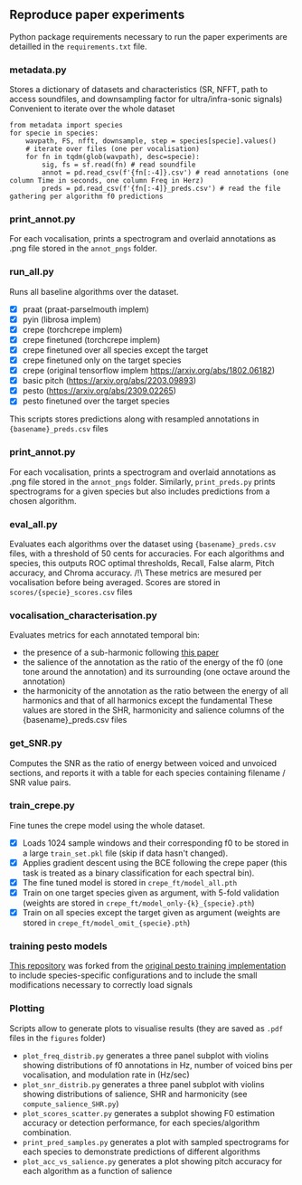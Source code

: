 ## Reproduce paper experiments

Python package requirements necessary to run the paper experiments are detailled in the `requirements.txt` file.

### metadata.py
Stores a dictionary of datasets and characteristics (SR, NFFT, path to access soundfiles, and downsampling factor for ultra/infra-sonic signals)
Convenient to iterate over the whole dataset
```
from metadata import species
for specie in species:
    wavpath, FS, nfft, downsample, step = species[specie].values()
    # iterate over files (one per vocalisation)
    for fn in tqdm(glob(wavpath), desc=specie):
        sig, fs = sf.read(fn) # read soundfile
        annot = pd.read_csv(f'{fn[:-4]}.csv') # read annotations (one column Time in seconds, one column Freq in Herz)
        preds = pd.read_csv(f'{fn[:-4]}_preds.csv') # read the file gathering per algorithm f0 predictions
```

### print_annot.py
For each vocalisation, prints a spectrogram and overlaid annotations as .png file stored in the `annot_pngs` folder.

### run_all.py
Runs all baseline algorithms over the dataset.
- [x] praat (praat-parselmouth implem)
- [x] pyin (librosa implem)
- [x] crepe (torchcrepe implem)
- [x] crepe finetuned (torchcrepe implem)
- [x] crepe finetuned over all species except the target
- [x] crepe finetuned only on the target species
- [x] crepe (original tensorflow implem https://arxiv.org/abs/1802.06182)
- [x] basic pitch (https://arxiv.org/abs/2203.09893)
- [x] pesto (https://arxiv.org/abs/2309.02265)
- [x] pesto finetuned over the target species

This scripts stores predictions along with resampled annotations in `{basename}_preds.csv` files

### print_annot.py
For each vocalisation, prints a spectrogram and overlaid annotations as .png file stored in the `annot_pngs` folder. Similarly, `print_preds.py` prints spectrograms for a given species but also includes predictions from a chosen algorithm.

### eval_all.py
Evaluates each algorithms over the dataset using `{basename}_preds.csv` files, with a threshold of 50 cents for accuracies.
For each algorithms and species, this outputs ROC optimal thresholds, Recall, False alarm, Pitch accuracy, and Chroma accuracy.
/!\ These metrics are mesured per vocalisation before being averaged.
Scores are stored in `scores/{specie}_scores.csv` files

### vocalisation_characterisation.py
Evaluates metrics for each annotated temporal bin:
- the presence of a sub-harmonic following [this paper](https://citeseerx.ist.psu.edu/document?repid=rep1&type=pdf&doi=cb8f47c23c74932152456a6f7a464fd3a2321259)
- the salience of the annotation as the ratio of the energy of the f0 (one tone around the annotation) and its surrounding (one octave around the annotation)
- the harmonicity of the annotation as the ratio between the energy of all harmonics and that of all harmonics except the fundamental 
These values are stored in the SHR, harmonicity and salience columns of the {basename}_preds.csv files

### get_SNR.py
Computes the SNR as the ratio of energy between voiced and unvoiced sections, and reports it with a table for each species containing filename / SNR value pairs.

### train_crepe.py
Fine tunes the crepe model using the whole dataset.
- [x] Loads 1024 sample windows and their corresponding f0 to be stored in a large `train_set.pkl` file (skip if data hasn't changed).
- [x] Applies gradient descent using the BCE following the crepe paper (this task is treated as a binary classification for each spectral bin).
- [x] The fine tuned model is stored in `crepe_ft/model_all.pth`
- [x] Train on one target species given as argument, with 5-fold validation (weights are stored in `crepe_ft/model_only-{k}_{specie}.pth`)
- [x] Train on all species except the target given as argument (weights are stored in `crepe_ft/model_omit_{specie}.pth`)

### training pesto models
[This repository](https://gitlab.lis-lab.fr/paul.best/pesto-full) was forked from the [original pesto training implementation](https://github.com/SonyCSLParis/pesto-full) to include species-specific configurations and to include the small modifications necessary to correctly load signals

### Plotting
Scripts allow to generate plots to visualise results (they are saved as `.pdf` files in the `figures` folder)
- `plot_freq_distrib.py` generates a three panel subplot with violins showing distributions of f0 annotations in Hz, number of voiced bins per vocalisation, and modulation rate in (Hz/sec)
- `plot_snr_distrib.py` generates a three panel subplot with violins showing distributions of salience, SHR and harmonicity (see `compute_salience_SHR.py`)
- `plot_scores_scatter.py` generates a subplot showing F0 estimation accuracy or detection performance, for each species/algorithm combination.
- `print_pred_samples.py` generates a plot with sampled spectrograms for each species to demonstrate predictions of different algorithms
- `plot_acc_vs_salience.py` generates a plot showing pitch accuracy for each algorithm as a function of salience





